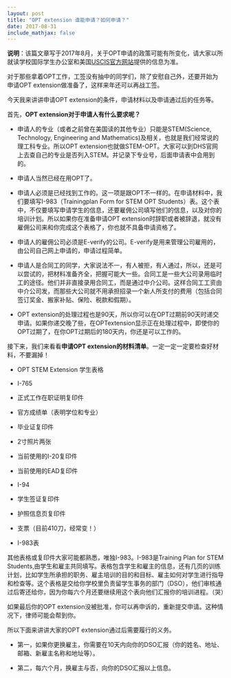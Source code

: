 ```yaml
---
layout: post
title: "OPT extension 谁能申请？如何申请？"
date: 2017-08-31
include_mathjax: false
---
```


**说明**：该篇文章写于2017年8月，关于OPT申请的政策可能有所变化，请大家以所就读学校国际学生办公室和美国[USCIS官方网站](uscis.gov/students-and-exchange-visitors/student-and-exchange-visitor-program-SEVP)提供的信息为准。

对于那些拿着OPT工作，工签没有抽中的同学们，除了安慰自己外，还要开始为申请OPT extension做准备了，这样来年还可以再战工签。


今天我来讲讲申请OPT extension的条件，申请材料以及申请通过后的任务等。

 

首先，**OPT extension对于申请人有什么要求呢？**

+ 申请人的专业（或者之前曾在美国读的其他专业）只能是STEM(Science,  Technology, Engineering and Mathematics)及相关，也就是我们经常说的理工科专业。所以OPT extension也就做STEM-OPT。大家可以到DHS官网上去查自己的专业是否列入STEM。并记录下专业号，后面申请表中会用到的。

+ 申请人当然已经在用OPT了。

+ 申请人必须是已经找到工作的。这一项是跟OPT不一样的。在申请材料中，我们要填写I-983（Trainingplan Form for STEM OPT Students）表。这个表中，不仅要填写申请学生的信息，还要雇佣公司填写他们的信息，以及对你的培训计划。所以如果你在准备申请OPT extension时辞职或者被辞退，就没有雇佣公司来和你完成这个表格了，你也就不具备申请资格了。

+ 申请人的雇佣公司必须是E-verify的公司。E-verify是用来管理公司雇用的，由公司自己网上申请的，申请过程简单。

+ 申请人是合同工的同学，大家说法不一，有人被拒，有人通过，所以，还是可以尝试的，把材料准备齐全，把握可能大一些。合同工是一些大公司录用临时工的途径。他们并非直接录用合同工，而是通过中介公司。这样合同工工资由中介公司发，而那些大公司就不用承担招录一个新人所支付的费用（包括合同签订奖金、搬家补贴、保险、税款和假期）。

+ OPT extension的处理过程也是90天，所以你可以在OPT过期前90天时递交申请。如果你递交晚了些，在OPTextension显示正在处理过程中，即使你的OPT过期了，在你OPT过期后的180天内，你还是可以工作的。


接下来，我们来看看**申请OPT extension的材料清单**。一定一定一定要检查好材料，不要漏掉！

+ OPT STEM Extension 学生表格

+ I-765

+ 正式工作在职证明复印件

+ 官方成绩单（表明学位和专业）

+ 毕业证复印件

+ 2寸照片两张

+ 当前使用的I-20复印件

+ 当前使用的EAD复印件

+ I-94

+ 学生签证复印件

+ 护照信息页复印件

+ 支票（目前410刀，经常变！）

+ I-983表

其他表格或复印件大家可能都熟悉，唯独I-983。I-983是Training Plan for STEM Students,由学生和雇主共同填写。表格包含学生和雇主的信息，还有几页的训练计划，比如学生所承担的职务、雇主培训的目的和目标、雇主如何对学生进行指导和检查等。这个表格是交给你学校里负责留学生事务的部门（DSO），他们审核通过后寄还给你，因为你每六个月还要继续用这个表向他们汇报你的培训进程。（哭）

如果最后你的OPT extension没被批准，你可以再申诉的，重新提交申请。这种情况下，律师可能会帮到你。

所以下面来讲讲大家的OPT extension通过后需要履行的义务。

+ 第一，如果你更换雇主，你需要在10天内向你的DSO汇报（你的姓名、地址、邮箱、新雇主名称和地址等）。

+ 第二，每六个月，换雇主与否，向你的DSO汇报以上信息。

